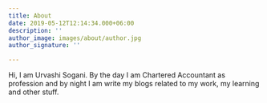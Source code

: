 ```yaml
---
title: About
date: 2019-05-12T12:14:34.000+06:00
description: ''
author_image: images/about/author.jpg
author_signature: ''

---
```

Hi, I am Urvashi Sogani. By the day I am Chartered Accountant as profession and by night I am write my blogs related to my work, my learning and other stuff.